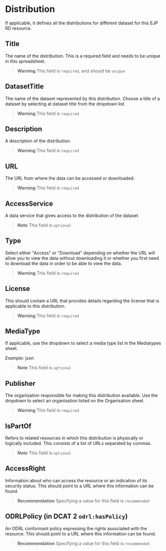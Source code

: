 # Distribution
If applicable, it defines all the distributions for different dataset for this EJP RD resource.

## Title
The name of the distribution. This is a required field and needs to be unique in this spreadsheet.
> **Warning** This field is `required`, and should be `unique`

## DatasetTitle
The name of the dataset represented by this distribution. Choose a title of a dataset by selecting at dataset title from the 
dropdown list.
> **Warning** This field is `required`

## Description
A description of the distribution.
> **Warning** This field is `required`

## URL
The URL from where the data can be accessed or downloaded.
> **Warning** This field is `required`

## AccessService
A data service that gives access to the distribution of the dataset

> **Note** This field is `optional` 

## Type
Select either "Access" or "Download" depending on whether the URL will allow you to view the data without downloading it 
or whether you first need to download the data in order to be able to view the data.
> **Warning** This field is `required`

## License
This should contain a URL that provides details regarding the license that is applicable to this distribution.
> **Warning** This field is `required`


## MediaType
If applicable, use the dropdown to select a media type list in the Mediatypes sheet. 

*Example:*
json
> **Note** This field is `optional`

## Publisher
The organisation responsible for making this distribution available. Use the dropdown to select an organisation listed
on the Organisation sheet.
> **Warning** This field is `required`

## IsPartOf
Refers to related resources in which this distribution is physically or logically included. This consists of a list of URLs
separated by commas.
> **Note** This field is `optional`

## AccessRight
Information about who can access the resource or an indication of its security status. This should
point to a URL where this information can be found.

> **Recommendation** Specifying a value for this field is `recommended`

## ODRLPolicy (in DCAT 2 `odrl:hasPolicy`)
An ODRL conformant policy expressing the rights associated with the resource. This should point to
a URL where this information can be found.

> **Recommendation** Specifying a value for this field is `recommended`

